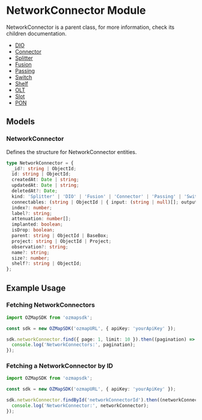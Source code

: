 # NetworkConnector Module

NetworkConnector is a parent class, for more information, check its children documentation.

- [DIO](./DIO.md)<br>
- [Connector](./CONNECTOR.md)<br>
- [Splitter](./SPLITTER.md)<br>
- [Fusion](./FUSION.md)<br>
- [Passing](./PASSING.md)<br>
- [Switch](./SWITCH.md)<br>
- [Shelf](./SHELF.md)<br>
- [OLT](./OLT.md)<br>
- [Slot](./SLOT.md)<br>
- [PON](./PON.md)<br>

## Models

### NetworkConnector

Defines the structure for NetworkConnector entities.

```typescript
type NetworkConnector = {
  _id?: string | ObjectId;
  id: string | ObjectId;
  createdAt: Date | string;
  updatedAt: Date | string;
  deletedAt?: Date;
  kind: 'Splitter' | 'DIO' | 'Fusion' | 'Connector' | 'Passing' | 'Switch' | 'Shelf' | 'OLT' | 'Slot' | 'PON';
  connectables: (string | ObjectId | { input: (string | null)[]; output: (string | null)[] })[];
  index?: number;
  label?: string;
  attenuation: number[];
  implanted: boolean;
  isDrop: boolean;
  parent: string | ObjectId | BaseBox;
  project: string | ObjectId | Project;
  observation?: string;
  name?: string;
  size?: number;
  shelf?: string | ObjectId;
};
```

## Example Usage

### Fetching NetworkConnectors

```typescript
import OZMapSDK from 'ozmapsdk';

const sdk = new OZMapSDK('ozmapURL', { apiKey: 'yourApiKey' });

sdk.networkConnector.find({ page: 1, limit: 10 }).then((pagination) => {
  console.log('NetworkConnectors:', pagination);
});
```

### Fetching a NetworkConnector by ID

```typescript
import OZMapSDK from 'ozmapsdk';

const sdk = new OZMapSDK('ozmapURL', { apiKey: 'yourApiKey' });

sdk.networkConnector.findById('networkConnectorId').then((networkConnector) => {
  console.log('NetworkConnector:', networkConnector);
});
```
